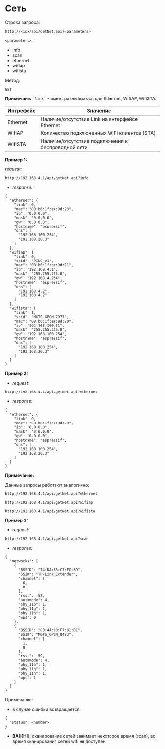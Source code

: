 # Сеть

Строка запроса:

`http://<ip>/api/getNet.api?<parameters>`

`<parameters>`:

* info
* scan
* ethernet
* wifiap
* wifista

Метод:

`GET`

**Примечане:**
`"link"` - имеет разныйсмысл для Ethernet, WifiAP, WifiSTA:

| Интрефейс | Значение                                                                                |
| ------------------ | ----------------------------------------------------------------------------------------------- |
| Ethernet           | Наличие/отсутствие Link на интерфейсе Ethernet                     |
| WifiAP             | Количество подключенных WiFi клиентов (STA)                       |
| WifiSTA            | Наличие/отсутствие подключения к беспроводной сети |

**Пример 1:**

*request:*

`http://192.168.4.1/api/getNet.api?info`

* *response:*

```
{
  "ethernet": {
    "link": 0,
    "mac": "08:b6:1f:ee:9d:23",
    "ip": "0.0.0.0",
    "mask": "0.0.0.0",
    "gw": "0.0.0.0",
    "hostname": "espressif",
    "dns": [
      "192.168.100.254",
      "192.168.20.3"
    ]
  },
  "wifiap": {
    "link": 0,
    "ssid": "PING_v1",
    "mac": "08:b6:1f:ee:9d:21",
    "ip": "192.168.4.1",
    "mask": "255.255.255.0",
    "gw": "192.168.4.254",
    "hostname": "espressif",
    "dns": [
      "192.168.4.2",
      "192.168.4.2"
    ]
  },
  "wifista": {
    "link": 1,
    "ssid": "MGTS_GPON_7977",
    "mac": "08:b6:1f:ee:9d:20",
    "ip": "192.168.100.61",
    "mask": "255.255.255.0",
    "gw": "192.168.100.254",
    "hostname": "espressif",
    "dns": [
      "192.168.100.254",
      "192.168.20.3"
    ]
  }
}
```

**Пример 2:**

* *request:*

`http://192.168.4.1/api/getNet.api?ethernet`

* *response:*

```
{
  "ethernet": {
    "link": 0,
    "mac": "08:b6:1f:ee:9d:23",
    "ip": "0.0.0.0",
    "mask": "0.0.0.0",
    "gw": "0.0.0.0",
    "hostname": "espressif",
    "dns": [
      "192.168.100.254",
      "192.168.20.3"
    ]
  }
}
```

**Примечание:**

Данные запросы работают аналогично:

`http://192.168.4.1/api/getNet.api?ethernet`

`http://192.168.4.1/api/getNet.api?wifiap`

`http://192.168.4.1/api/getNet.api?wifista`

**Пример 3:**

* *request:*

`http://192.168.4.1/api/getNet.api?scan`

* *response:*

```
{
  "networks": [
    {
      "BSSID": "74:DA:88:C7:FC:3D",
      "SSID": "TP-Link_Extender",
      "channel": [
        6,
        0
      ],
      "rssi": -52,
      "authmode": 4,
      "phy_11b": 1,
      "phy_11g": 1,
      "phy_11n": 1,
      "wps": 0
    },
    {
      "BSSID": "C0:4A:00:F7:81:DC",
      "SSID": "MGTS_GPON_0483",
      "channel": [
        1,
        0
      ],
      "rssi": -59,
      "authmode": 4,
      "phy_11b": 1,
      "phy_11g": 1,
      "phy_11n": 1,
      "wps": 1
    }
  ]
}
```

Примечание:

* в случае ошибки возвращается:

```
{
  "status": <number>
}
```

* **ВАЖНО**: сканирование сетей занимает некоторое время (scan), во время сканирования сетей wifi не доступен
